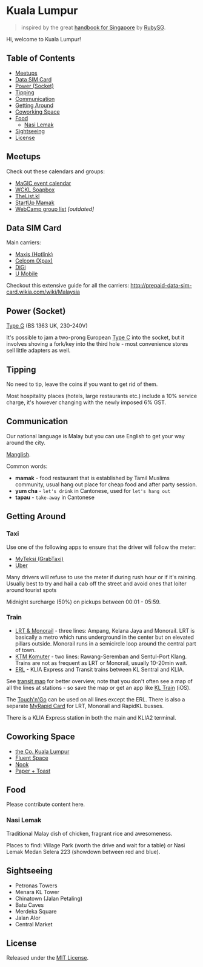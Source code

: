 # Kuala Lumpur
> inspired by the great [handbook for Singapore](https://github.com/rubysg/singapore) by [RubySG](http://ruby.sg/).

Hi, welcome to Kuala Lumpur!

## Table of Contents

- [Meetups](#meetups)
- [Data SIM Card](#data-sim-card)
- [Power (Socket)](#power-socket)
- [Tipping](#tipping)
- [Communication](#communication)
- [Getting Around](#getting-around)
- [Coworking Space](#coworking-space)
- [Food](#food)
  - [Nasi Lemak](#nasi-lemak)
- [Sightseeing](#sightseeing)
- [License](#license)

## Meetups
Check out these calendars and groups:
- [MaGIC event calendar](http://www.mymagic.my/events/#eventpage)
- [WCKL Soapbox](https://www.facebook.com/groups/wcklsoapbox/)
- [TheList.kl](https://www.facebook.com/thelist.kl)
- [StartUp Mamak](https://www.facebook.com/groups/startupmamak/)
- [WebCamp group list](https://www.facebook.com/notes/webcamp-kl/other-groups-of-interests/226789543999804) *[outdated]*

## Data SIM Card
Main carriers:
- [Maxis (Hotlink)](http://new.hotlink.com.my/en/plans.html)
- [Celcom (Xpax)](https://www.celcom.com.my/personal/plans/traveller_sim)
- [DiGi](http://new.digi.com.my/Page/general_overview/default/call_plans_overview)
- [U Mobile](https://www.u.com.my/new_prepaidplan)

Checkout this extensive guide for all the carriers: http://prepaid-data-sim-card.wikia.com/wiki/Malaysia

## Power (Socket)
[Type G](http://www.iec.ch/worldplugs/typeG.htm) (BS 1363 UK, 230-240V)

It's possible to jam a two-prong European [Type C](http://www.iec.ch/worldplugs/typeC.htm) into the socket, but it involves shoving a fork/key into the third hole - most convenience stores sell little adapters as well.

## Tipping
No need to tip, leave the coins if you want to get rid of them.

Most hospitality places (hotels, large restaurants etc.) include a 10% service charge, it's however changing with the newly imposed 6% GST.

## Communication 
Our national language is Malay but you can use English to get your way around the city.

[Manglish](http://en.wikipedia.org/wiki/Manglish).

Common words:
- **mamak** - food restaurant that is established by Tamil Muslims community, usual hang out place for cheap food and after party session.
- **yum cha** - `let's drink` in Cantonese, used for `let's hang out`
- **tapau** - `take-away` in Cantonese

## Getting Around

### Taxi
Use one of the following apps to ensure that the driver will follow the meter:
- [MyTeksi (GrabTaxi)](http://grabtaxi.com/myteksi/)
- [Uber](https://www.uber.com/cities/kuala-lumpur)

Many drivers will refuse to use the meter if during rush hour or if it's raining. Usually best to try and hail a cab off the street and avoid ones that loiter around tourist spots

Midnight surcharge (50%) on pickups between 00:01 - 05:59.

### Train
- [LRT & Monorail](http://www.myrapid.com.my/rail/routes) - three lines: Ampang, Kelana Jaya and Monorail. LRT is basically a metro which runs underground in the center but on elevated pillars outside. Monorail runs in a semicircle loop around the central part of town.
- [KTM Komuter](http://www.ktmkomuter.com.my/) - two lines: Rawang-Seremban and Sentul-Port Klang. Trains are not as frequent as LRT or Monorail, usually 10-20min wait.
- [ERL](http://www.kliaekspres.com/plan-buy/schedule/) - KLIA Express and Transit trains between KL Sentral and KLIA.

See [transit map](http://myforum.malayarailway.com/file/n2481385/klang_valley_integrated_rail_map.jpg) for better overview, note that you don't often see a map of all the lines at stations - so save the map or get an app like [KL Train](https://itunes.apple.com/my/app/kl-train-guide-for-komuter/id505150294?mt=8) (iOS).

The [Touch'n'Go](http://www.touchngo.com.my/) can be used on all lines except the ERL.
There is also a separate [MyRapid Card](http://www.myrapid.com.my/tickets-fares/myrapid-card) for LRT, Monorail and RapidKL busses.

There is a KLIA Express station in both the main and KLIA2 terminal.

## Coworking Space
- [the Co. Kuala Lumpur](https://www.facebook.com/jointhecokl)
- [Fluent Space](https://www.facebook.com/fluentspace)
- [Nook](http://nook.my/)
- [Paper + Toast](http://paperandtoast.com/)

## Food
Please contribute content here.

### Nasi Lemak
Traditional Malay dish of chicken, fragrant rice and awesomeness.

Places to find: Village Park (worth the drive and wait for a table) or Nasi Lemak Medan Selera 223 (showdown between red and blue).

## Sightseeing
- Petronas Towers
- Menara KL Tower
- Chinatown (Jalan Petaling)
- Batu Caves
- Merdeka Square
- Jalan Alor
- Central Market

## License

Released under the [MIT License](http://www.opensource.org/licenses/MIT).
